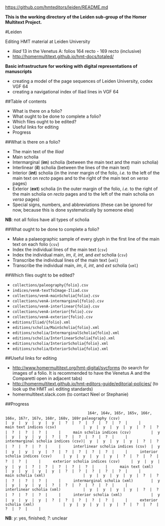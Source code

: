 https://github.com/hmteditors/leiden/README.md

**This is the working directory of the Leiden sub-group of the Homer Multitext Project.**

#Leiden

Editing HMT material at Leiden University

- *Iliad* 13 in the Venetus A:  folios 164 recto - 169 recto (inclusive)
- http://homermultitext.github.io/hmt-docs/totaled/

**Basic infrastructure for working with digital representations of manuscripts**
- creating a model of the page sequences of Leiden University, codex VGF 64
- creating a navigational index of Iliad lines in VGF 64

##Table of contents

- What is there on a folio? 
- What ought to be done to complete a folio?
- Which files ought to be edited?
- Useful links for editing
- Progress

##What is there on a folio?

* The main text of the *Iliad*
* Main scholia
* Intermarginal (**im**) scholia (between the main text and the main scholia)
* Interlinear (**il**) scholia (between the lines of the main text)
* Interior (**int**) scholia (in the inner margin of the folio, *i.e.* to the left of the main text on *recto* pages and to the right of the main text on *verso* pages)
* Exterior (**ext**) scholia (in the outer margin of the folio, *i.e.* to the right of the main scholia on *recto* pages and to the left of the main scholia on *verso* pages)
* Special signs, numbers, and abbreviations (these can be ignored for now, because this is done systematically by someone else)

**NB**: not all folios have all types of scholia

##What ought to be done to complete a folio?

* Make a palaeographic sample of every glyph in the first line of the main text on each folio (`csv`)
* Index the individual lines of the main text (`csv`)
* Index the individual main, *im*, *il*, *int*, and *ext* scholia (`csv`)
* Transcribe the individual lines of the main text (`xml`)
* Transcribe the individual main, *im*, *il*, *int*, and *ext* scholia (`xml`)

##Which files ought to be edited?

* `collections/paleography{folio}.csv`
* `indices/venA-textToImage-Iliad.csv`
* `collections/venA-mainScholia{folio}.csv`
* `collections/venA-intermarginal{folio}.csv`
* `collections/venA-interlinear{folio}.csv`
* `collections/venA-interior{folio}.csv`
* `collections/venA-exterior{folio}.csv`
* `editions/Iliad/{folio}.xml`
* `editions/scholia/MainScholia{folio}.xml`
* `editions/scholia/IntermarginalScholia{folio}.xml`
* `editions/scholia/InterlinearScholia{folio}.xml`
* `editions/scholia/InteriorScholia{folio}.xml`
* `editions/scholia/ExteriorScholia{folio}.xml`

##Useful links for editing

* http://www.homermultitext.org/hmt-digital/svcforms (to search for images of a folio. It is recommended to have the Venetus A and the Comparetti open in adjacent tabs)
* http://homermultitext.github.io/hmt-editors-guide/editorial-policies/ (to look up the HMT `xml` editing standards)
* homermultitext.slack.com (to contact Neel or Stephanie)

##Progress

`                                     164r, 164v, 165r, 165v, 166r, 166v, 167r, 167v, 168r, 168v, 169r`
`paleography (csv)                  |  y  |  y  |  y  |  y  |  ?  |  ?  |  ?  |  ?  |  ?  |     |     `
`main text indices (csv)            |  y  |  y  |  y  |  y  |  ?  |  ?  |  ?  |  ?  |  ?  |     |     `
`main scholia indices (csv)         |  y  |  y  |  y  |  y  |  ?  |  ?  |  ?  |  ?  |  ?  |     |     `
`intermarginal scholia indices (csv)|  y  |  y  |  y  |  y  |  ?  |  ?  |  ?  |  ?  |  ?  |     |     `
`interlinear scholia indices (csv)  |  y  |  y  |  y  |  y  |  ?  |  ?  |  ?  |  ?  |  ?  |     |     `
`interior scholia indices (csv)     |  y  |  y  |  y  |  y  |  ?  |  ?  |  ?  |  ?  |  ?  |     |     `
`exterior scholia indices (csv)     |  y  |  y  |  y  |  y  |  ?  |  ?  |  ?  |  ?  |  ?  |     |     `
`main text (xml)                    |  y  |  y  |  y  |  y  |  ?  |  ?  |  ?  |  ?  |  ?  |     |     `
`main scholia (xml)                 |  y  |  y  |  y  |  y  |  ?  |  ?  |  ?  |  ?  |  ?  |     |     `
`intermarginal scholia (xml)        |  y  |  y  |  y  |  y  |  ?  |  ?  |  ?  |  ?  |  ?  |     |     `
`interlinear scholia (xml)          |  y  |  y  |  y  |  y  |  ?  |  ?  |  ?  |  ?  |  ?  |     |     `
`interior scholia (xml)             |  y  |  y  |  y  |  y  |  ?  |  ?  |  ?  |  ?  |  ?  |     |     `
`exterior scholia (xml)             |  y  |  y  |  y  |  y  |  ?  |  ?  |  ?  |  ?  |  ?  |     |     `

**NB**: *y*: yes, finished; *?*: unclear
